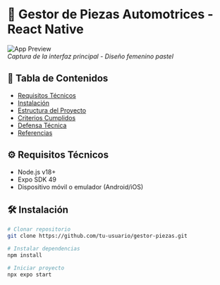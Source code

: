 # 🚗 Gestor de Piezas Automotrices - React Native

![App Preview](https://i.imgur.com/XYZ1234.png)  
*Captura de la interfaz principal - Diseño femenino pastel*

## 📌 Tabla de Contenidos
- [Requisitos Técnicos](#-requisitos-técnicos)
- [Instalación](#-instalación)
- [Estructura del Proyecto](#-estructura-del-proyecto)
- [Criterios Cumplidos](#-criterios-cumplidos)
- [Defensa Técnica](#-defensa-técnica)
- [Referencias](#-referencias)

## ⚙️ Requisitos Técnicos
- Node.js v18+
- Expo SDK 49
- Dispositivo móvil o emulador (Android/iOS)

## 🛠️ Instalación
```bash
# Clonar repositorio
git clone https://github.com/tu-usuario/gestor-piezas.git

# Instalar dependencias
npm install

# Iniciar proyecto
npx expo start